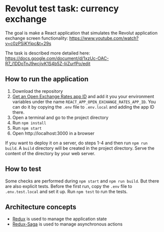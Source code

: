 # Revolut test task: currency exchange

The goal is make a React application that simulates the Revolut application exchange screen functionality: https://www.youtube.com/watch?v=c0zPSiKYipc&t=29s

The task is described more detailed here: https://docs.google.com/document/d/1xzUc-OAC-R7_i1DDoTnJ9wcjivK1S4b5Z-liiZurfPo/edit

## How to run the application

1. Download the repository
2. [Get an Open Exchange Rates app ID](https://openexchangerates.org/signup/free) and add it you your environment variables under the name `REACT_APP_OPEN_EXCHANGE_RATES_APP_ID`.
    You can do it by copying the `.env` file to `.env.local` and adding the app ID there.
3. Open a terminal and go to the project directory
4. Run `npm install`
5. Run `npm start`
6. Open http://localhost:3000 in a browser

If you want to deploy it on a server, do steps 1-4 and then run `npm run build`.
A `build` directory will be created in the project directory. Serve the content of the directory by your web server.

## How to test

Some checks are performed during `npm start` and `npm run build`. But there are also explicit tests.
Before the first run, copy the `.env` file to `.env.test.local` and set it up. Run `npm test` to run the tests.

## Architecture concepts

- [Redux](http://redux.js.org) is used to manage the application state
- [Redux-Saga](redux-saga.js.org) is used to manage asynchronous actions
